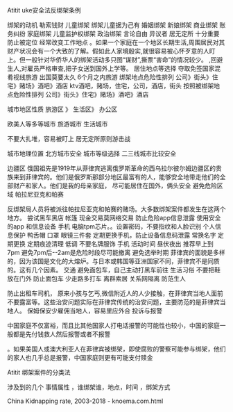 Atitit uke安全法反绑架条例



绑架的动机
勒索钱财
儿童绑架  绑架儿童据为己有
婚姻绑架  新娘绑架
商业绑架  账务纠纷 
家庭绑架 儿童监护权绑架
政治绑架 言论自由 异议者
居无定所 十分重要 防止被定位
经常改变工作地点
。如果一个家庭在一个地区长期生活,周围居民对其财产状况会有一个大致的了解。假如此人家境殷实,就很容易被心怀歹意的人盯上。但一般针对华侨华人的绑架活动多只图“谋财”,撕票“害命”的情况较少。
,回避生人,对雇员严格审查,把子女送到国外上学等。
居住地点等选择
夺取免签国家混肴视线旅游
出国莫要太久 6个月之内旅游
绑架地点危险性排列 公司》街头》住宅》赌场》酒吧》酒店
 ktv酒吧，赌场，住宅，公司，酒店，街头
按照被绑架地点危险性排列 公司》街头》住宅》赌场》酒吧》酒店

城市地区性质   旅游区 》 生活区》 办公区

欧美人等多等城市 旅游城市 生活城市

不要大扎堆，容易被盯上
居无定所原则游击战

城市地理位置 北方城市安全
城市等级选择 二三线城市比较安全

边疆区
俄国祖先是1919年从菲律宾逃离俄罗斯革命的西乌拉尔彼尔姆边疆区的贵族来到菲律宾的。他们是俄罗斯那部分地区最富有的人，能够安全地带走他们的全部财产和家人。他们是我的母亲家庭，
尽可能居住在国外，俩头安全
避免危险区域  帕拉尼亚克和帕赛

反绑架局人员将被派往帕拉尼亚克和帕赛的赌场。大多数绑架案件都发生在这两个地方。
尝试黑车黑店 帐篷
现金交易莫网络交易
防止危险app信息泄露
使用安全的app 和信息设备 
手机  电脑tpm芯片。。设置密码，不要指纹和人脸识别
个人信息保护
鸭舌帽 口罩 眼镜三件套
定期更换手机，防止设备信息码泄露
常换名字 定期更换
定期痕迹清理
低调
不要名牌服饰 手机
活动时间 昼伏夜出
推荐早上到7pm
避免7pm后--2am是危险时段尽可能撤离
避免选举时期
菲律宾的面貌是多样的，因为该国是文化的大熔炉。与日本或韩国等亚洲国家不同，菲律宾不是同质的。这有几个因素。
交通
避免面包车，自己主动打黑车前往
生活习俗
不要把鞋放在门外
防止面包车 少走路多打车
离群索居 关系网隔离 防范生人

防止出租车司机，
原来小孩与乞丐,微信附近人的人少接触，在菲律宾当地人面前不要露富等。这些治安问题实际在菲律宾传统的治安问题，主要防范的是菲律宾当地人。
保姆保安少雇佣当地人，容易里应外合
投诉与报警

中国家庭不仅富裕，而且比其他国家人打电话报警的可能性也较小，中国的家庭一般都是先付钱救人然后报警或者不报警

。如果美国人或澳大利亚人在菲律宾被绑架，即使腐败的警察可能参与绑架，他们的家人也几乎总是报警，中国家庭则更有可能支付赎金



Atitit 绑架案件的分类法

涉及到的几个 事情属性 ，谁绑架谁，地点，时间 ，绑架方式

China Kidnapping rate, 2003-2018 - knoema.com.html
